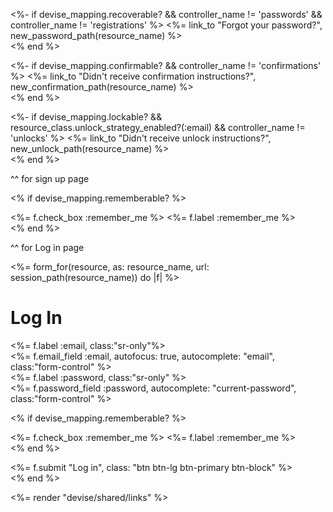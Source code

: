 <%- if devise_mapping.recoverable? && controller_name != 'passwords' && controller_name != 'registrations' %>
  <%= link_to "Forgot your password?", new_password_path(resource_name) %><br />
<% end %>

<%- if devise_mapping.confirmable? && controller_name != 'confirmations' %>
  <%= link_to "Didn't receive confirmation instructions?", new_confirmation_path(resource_name) %><br />
<% end %>

<%- if devise_mapping.lockable? && resource_class.unlock_strategy_enabled?(:email) && controller_name != 'unlocks' %>
  <%= link_to "Didn't receive unlock instructions?", new_unlock_path(resource_name) %><br />
<% end %>

^^ for sign up page

  <% if devise_mapping.rememberable? %>
    <div class="field">
      <%= f.check_box :remember_me %>
      <%= f.label :remember_me %>
    </div>
  <% end %>


^^ for Log in page









<%= form_for(resource, as: resource_name, url: session_path(resource_name)) do |f| %>
  <h1 class="h3 mb-3 font-weight-normal">Log In</h1>
  <div class="field">
    <%= f.label :email, class:"sr-only"%><br />
    <%= f.email_field :email, autofocus: true, autocomplete: "email", class:"form-control" %>
  </div>

  <div class="field">
    <%= f.label :password, class:"sr-only" %><br />
    <%= f.password_field :password, autocomplete: "current-password", class:"form-control" %>
  </div>

  <% if devise_mapping.rememberable? %>
    <div class="field">
      <%= f.check_box :remember_me %>
      <%= f.label :remember_me %>
    </div>
  <% end %>

  <div class="actions">
    <%= f.submit "Log in", class: "btn btn-lg btn-primary btn-block" %>
  </div>
<% end %>

<%= render "devise/shared/links" %>





